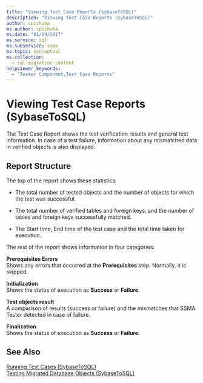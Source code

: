 ```yaml
---
title: "Viewing Test Case Reports (SybaseToSQL)"
description: "Viewing Test Case Reports (SybaseToSQL)"
author: cpichuka
ms.author: cpichuka
ms.date: "01/19/2017"
ms.service: sql
ms.subservice: ssma
ms.topic: conceptual
ms.collection:
  - sql-migration-content
helpviewer_keywords:
  - "Tester Component,Test Case Reports"
---
```

# Viewing Test Case Reports (SybaseToSQL)
The Test Case Report shows the test verification results and general test information. In case of a test failure, information about any mismatched data in verified objects is also displayed.  
  
## Report Structure  
The top of the report shows these statistics:  
  
-   The total number of tested objects and the number of objects for which the test was successful.  
  
-   The total number of verified tables and foreign keys, and the number of tables and foreign keys successfully matched.  
  
-   The Start time, End time of the test case and the total time taken for execution.  
  
The rest of the report shows information in four categories:  
  
**Prerequisites Errors**  
Shows any errors that occurred at the **Prerequisites** step. Normally, it is skipped.  
  
**Initialization**  
Shows the status of execution as **Success** or **Failure**.  
  
**Test objects result**  
A comparison of results (success or failure) and the mismatches that SSMA Tester detected in case of failure.  
  
**Finalization**  
Shows the status of execution as **Success** or **Failure**.  
  
## See Also  
[Running Test Cases &#40;SybaseToSQL&#41;](../../ssma/sybase/running-test-cases-sybasetosql.md)  
[Testing Migrated Database Objects &#40;SybaseToSQL&#41;](../../ssma/sybase/testing-migrated-database-objects-sybasetosql.md)  
  
